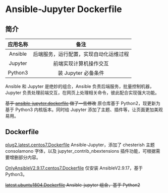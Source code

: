 # Ansible-Jupyter Dockerfile

## 简介
|应用名称|备注|
|:----:|:----:|
|Ansible|后端服务，运行配置，实现自动化运维过程|
|Jupyter|前端实现计算机操作交互|
|Python3|装 Jupyter 必备条件|
Ansible 和 Jupyter 是绝妙的组合，Ansible 负责后端服务，批量控制机器，Jupyter 负责处理前端交互，在网页上处理相关命令，彼此配合实现强大功能。


~~基于 [ansible-jupyter.dockerfile](https://github.com/chusiang/ansible-jupyter.dockerfile) 做了一些修改~~
原仓库基于 Python2，现更新为基于 Python3 内核版本。同时给 Jupyter 添加了主题、插件等，让页面更加美观易用。

## Dockerfile
[plug2.latest.centos7.Dockerfile](plug2.latest.centos7.Dockerfile)
Ansible-Jupyter，添加了 chesterish 主题 consolamono 字体，以及 jupyter_contrib_nbextensions 插件功能，可根据需要增删部分内容。

[OnlyAnsibleV2.9.17.centos7.Dockerfile](./OnlyAnsibleV2.9.17.centos7.Dockerfile)
仅安装 AnsibleV2.9.17，基于 Python3。

~~[latest.ubuntu1804.Dockerfile](./latest.ubuntu1804.Dockerfile)
Ansible-jupyter 组合，基于 Python2~~
